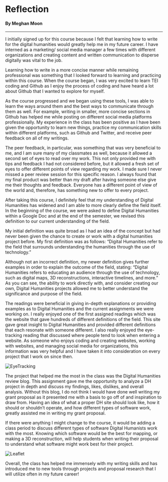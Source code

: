 # Reflection
#### By Meghan Moon
---

I initially signed up for this course because I felt that learning how to write for the digital humanities would greatly help me in my future career. I have interned as a marketing/ social media manager a few times with different organizations and creating content and written communication to disperse digitally was vital to the job.  

Learning how to write in a more concise manner while remaining professional was something that I looked forward to learning and practicing within this course. When the course began, I was very excited to learn TEI coding and Github as I enjoy the process of coding and have heard a lot about Github that I wanted to explore for myself.  

As the course progressed and we began using these tools, I was able to learn the ways around them and the best ways to communicate through them as well. For example, writing in smaller, more concise sections in Github has helped me while posting on different social media platforms professionally. 
My experience in the class has been positive as I have been given the opportunity to learn new things, practice my communication skills within different platforms, such as Github and Twitter, and receive peer feedback on all of my writings. 

The peer feedback, in particular, was something that was very beneficial to me, and I am sure many of my classmates as well, because it allowed a second set of eyes to read over my work. This not only provided me with tips and feedback I had not considered before, but it allowed a fresh set of eyes to offer different points of view regarding my work. I made sure I never missed a peer review session for this specific reason. 
I always found that my final product was better than my draft after having someone else give me their thoughts and feedback. Everyone has a different point of view of the world and, therefore, has something new to offer to every project. 

After taking this course, I definitely feel that my understanding of Digital Humanities has widened and I am able to more clearly define the field itself. In the beginning of the course, we were asked to define Digital Humanities within a Google Doc and at the end of the semester, we revised this definition to our current understanding of the field. 

My initial definition was quite broad as I had an idea of the concept but had never been given the chance to create or work with a digital humanities project before. My first definition was as follows: “Digital Humanities refer to the field that surrounds understanding the humanities through the use of technology.” 

Although not an incorrect definition, my newer definition gives further examples in order to explain the outcome of the field, stating: “Digital Humanities refers to educating an audience through the use of technology, such as digital maps, 3D reconstructions, interactive timelines, and more.” 
As you can see, the ability to work directly with, and consider creating our own, Digital Humanities projects allowed me to better understand the significance and purpose of the field. 

The readings were beneficial in giving in-depth explanations or providing examples as to Digital Humanities and the current assignments we were working on. I really enjoyed one of the first assigned readings which was the website that gave hundreds of different definitions of the field. This site gave great insight to Digital Humanities and provided different definitions that each resonate with someone different. I also really enjoyed the eye-tracking reading that discussed where people tend to look when entering a website. As someone who enjoys coding and creating websites, working with websites, and managing social media for organizations, this information was very helpful and I have taken it into consideration on every project that I work on since then. 

![EyeTracking](https://MMoon2.github.io/MMoon2/images/EyeTracking.png)

The project that helped me the most in the class was the Digital Humanities review blog. This assignment gave me the opportunity to analyze a DH project in depth and discuss my findings, likes, dislikes, and overall analysis. Without this blog, I do not think I would have done well writing my grant proposal as it presented me with a basis to go off of and inspiration to draw from. Having an idea of what a proper DH site should look like, how it should or shouldn’t operate, and how different types of software work, greatly assisted me in writing my grant proposal. 

If there were anything I might change to the course, it would be adding a class period to discuss different types of software Digital Humanists work with the most. Knowing which software would be the best for mapping, or making a 3D reconstruction, will help students when writing their proposal to understand what software might work best for their project. 

![Leaflet](https://MMoon2.github.io/MMoon2/images/Leaflet.png)

Overall, the class has helped me immensely with my writing skills and has introduced me to new tools through projects and proposal research that I will utilize often in my future career!
